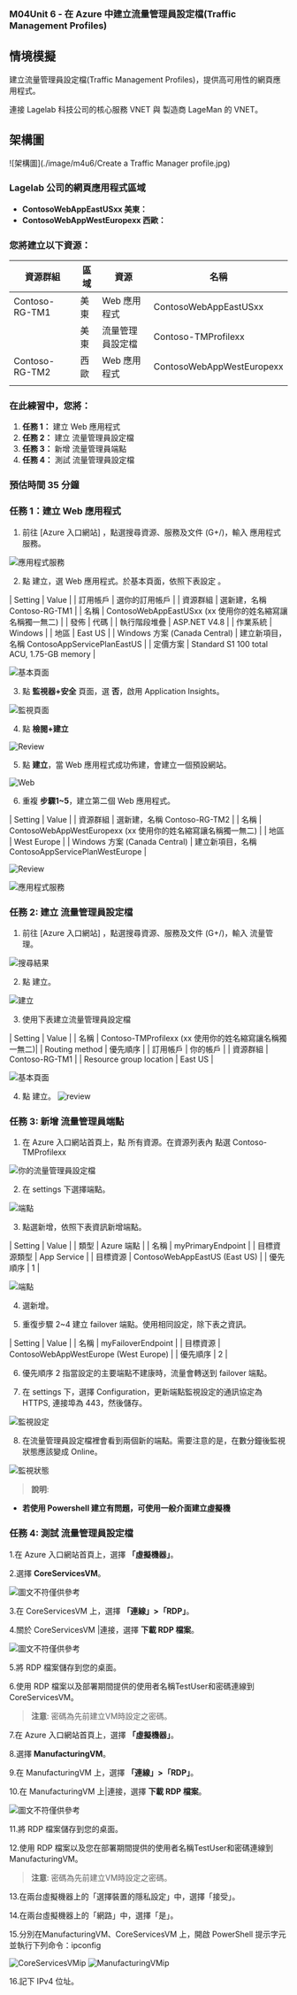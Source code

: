 ### M04Unit 6 - 在 Azure 中建立流量管理員設定檔(Traffic Management Profiles)

## 情境模擬

建立流量管理員設定檔(Traffic Management Profiles)，提供高可用性的網頁應用程式。

連接 Lagelab 科技公司的核心服務 VNET 與 製造商 LageMan 的 VNET。

## 架構圖

![架構圖](./image/m4u6/Create a Traffic Manager profile.jpg)

### Lagelab 公司的網頁應用程式區域

- **ContosoWebAppEastUSxx 美東：**
- **ContosoWebAppWestEuropexx 西歐：**

### 您將建立以下資源：

| 資源群組       | 區域         | 資源 | 名稱                  |
|----------------|----------------|-------------------------------|-------------------------|
| Contoso-RG-TM1      | 美東        | Web 應用程式                  | ContosoWebAppEastUSxx           |
|                       |      美東       |     流量管理員設定檔  | Contoso-TMProfilexx          |
| Contoso-RG-TM2     | 西歐    | Web 應用程式                  | ContosoWebAppWestEuropexx |
|                       |                |                               |    |

### 在此練習中，您將：

1. **任務 1：** 建立 Web 應用程式
2. **任務 2：** 建立 流量管理員設定檔
3. **任務 3：** 新增 流量管理員端點
4. **任務 4：** 測試 流量管理員設定檔

### 預估時間 35 分鐘

### 任務 1：建立 Web 應用程式

1. 前往 [Azure 入口網站] ，點選搜尋資源、服務及文件 (G+/)，輸入 應用程式服務。

![應用程式服務](./image/m4u6/1-1-1-application-servcies.jpg)

2. 點 建立，選 Web 應用程式。於基本頁面，依照下表設定 。

| Setting | Value |
| 訂用帳戶 | 選你的訂用帳戶 |
| 資源群組 | 選新建，名稱 Contoso-RG-TM1 |
| 名稱 | ContosoWebAppEastUSxx (xx 使用你的姓名縮寫讓名稱獨一無二) |
| 發佈 | 代碼 |
| 執行階段堆疊 | ASP.NET V4.8 |
| 作業系統 | Windows |
| 地區 | East US |
| Windows 方案 (Canada Central) | 建立新項目，名稱 ContosoAppServicePlanEastUS |
| 定價方案 | Standard S1 100 total ACU, 1.75-GB memory |

![基本頁面](./image/m4u6/1-2-1-web-application-basic.jpg)

3. 點 **監視器+安全** 頁面，選 **否**，啟用 Application Insights。

![監視頁面](./image/m4u6/1-3-1-web-application-monitor.jpg)

4. 點 **檢閱+建立**

![Review](./image/m4u6/1-4-1-web-application-review.jpg)

5. 點 **建立**，當 Web 應用程式成功佈建，會建立一個預設網站。

![Web](./image/m4u6/1-5-1-web-application-one.jpg)

6. 重複 **步驟1~5**，建立第二個 Web 應用程式。

| Setting | Value |
| 資源群組 | 選新建，名稱 Contoso-RG-TM2 |
| 名稱 | ContosoWebAppWestEuropexx (xx 使用你的姓名縮寫讓名稱獨一無二) |
| 地區 | West Europe |
| Windows 方案 (Canada Central) | 建立新項目，名稱 ContosoAppServicePlanWestEurope |

![Review](./image/m4u6/1-6-1-web-application-review.jpg)

![應用程式服務](./image/m4u6/1-6-2-web-application-service-list.jpg)

### 任務 2: 建立 流量管理員設定檔

1. 前往 [Azure 入口網站] ，點選搜尋資源、服務及文件 (G+/)，輸入 流量管理。

![搜尋結果](./image/m4u6/2-1-1-traffic-manager-profile.jpg)

2. 點 建立。

![建立](./image/m4u6/2-2-1-traffic-manager-create.jpg)

3. 使用下表建立流量管理員設定檔

| Setting | Value |
| 名稱 | Contoso-TMProfilexx (xx 使用你的姓名縮寫讓名稱獨一無二)|
| Routing method | 優先順序 |
| 訂用帳戶 | 你的帳戶 |
| 資源群組 | Contoso-RG-TM1 |
| Resource group location | East US |

![基本頁面](./image/m4u6/2-3-1-traffic-manager-basic.jpg)

4. 點 建立。
![review](./image/m4u6/2-4-1-traffic-manager-review.jpg)

### 任務 3: 新增 流量管理員端點

1. 在 Azure 入口網站首頁上，點 所有資源。在資源列表內 點選 Contoso-TMProfilexx

![你的流量管理員設定檔](./image/m4u6/3-1-1-traffic-manager-profiles.jpg)

2. 在 settings 下選擇端點。

![端點](./image/m4u6/3-2-1-traffic-manager-profiles.jpg)

3. 點選新增，依照下表資訊新增端點。

| Setting | Value |
| 類型 | Azure 端點 |
| 名稱 | myPrimaryEndpoint |
| 目標資源類型 | App Service |
| 目標資源 | ContosoWebAppEastUS (East US) |
| 優先順序 | 1 |

![端點](./image/m4u6/3-3-1-traffic-manager-profiles.jpg)

4. 選新增。

5. 重復步驟 2~4 建立 failover 端點。使用相同設定，除下表之資訊。

| Setting | Value |
| 名稱 | myFailoverEndpoint |
| 目標資源 | ContosoWebAppWestEurope (West Europe) |
| 優先順序 | 2 |

6. 優先順序 2 指當設定的主要端點不建康時，流量會轉送到 failover 端點。

7. 在 settings 下，選擇 Configuration，更新端點監視設定的通訊協定為 HTTPS, 連接埠為 443，然後儲存。

![監視設定](./image/m4u6/3-7-1-traffic-manager-profiles.jpg)

8. 在流量管理員設定檔裡會看到兩個新的端點。需要注意的是，在數分鐘後監視狀態應該變成 Online。

![監視狀態](./image/m4u6/3-8-2-traffic-manager-profiles.jpg)

>**說明**:
+ **若使用 Powershell 建立有問題，可使用一般介面建立虛擬機**

### 任務 4: 測試 流量管理員設定檔

1.在 Azure 入口網站首頁上，選擇 **「虛擬機器」**。

2.選擇 **CoreServicesVM**。

![圖文不符僅供參考](./image/m1u8/11_vm_lists.jpg)

3.在 CoreServicesVM 上，選擇 **「連線」>「RDP」**。

4.關於 CoreServicesVM |連接，選擇 **下載 RDP 檔案**。

![圖文不符僅供參考](./image/m1u8/13_download_testvm1_rdpfile.jpg)

5.將 RDP 檔案儲存到您的桌面。

6.使用 RDP 檔案以及部署期間提供的使用者名稱TestUser和密碼連線到 CoreServicesVM。

   >**注意**: 密碼為先前建立VM時設定之密碼。

7.在 Azure 入口網站首頁上，選擇 **「虛擬機器」**。

8.選擇 **ManufacturingVM**。

9.在 ManufacturingVM 上，選擇 **「連線」>「RDP」**。

10.在 ManufacturingVM 上|連接，選擇 **下載 RDP 檔案**。

![圖文不符僅供參考](./image/m1u8/12_click_manufacturingvm.jpg)

11.將 RDP 檔案儲存到您的桌面。

12.使用 RDP 檔案以及您在部署期間提供的使用者名稱TestUser和密碼連線到 ManufacturingVM。

   >**注意**: 密碼為先前建立VM時設定之密碼。

13.在兩台虛擬機器上的「選擇裝置的隱私設定」中，選擇「接受」。

14.在兩台虛擬機器上的「網路」中，選擇「是」。

15.分別在ManufacturingVM、CoreServicesVM 上，開啟 PowerShell 提示字元並執行下列命令：ipconfig

![CoreServicesVMip](./image/m4u6/CoreServicesVMip.jpg)
![ManufacturingVMip](./image/m4u6/ManufacturingVMip.jpg)

16.記下 IPv4 位址。




